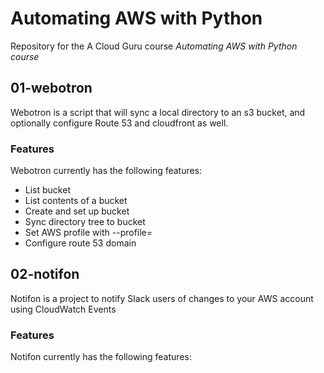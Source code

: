 # Automating AWS with Python

Repository for the A Cloud Guru course *Automating AWS with Python course*

## 01-webotron

Webotron is a script that will sync a local directory to an s3 bucket, and optionally configure Route 53 and cloudfront as well. 

### Features
Webotron currently has the following features:
- List bucket
- List contents of a bucket
- Create and set up bucket
- Sync directory tree to bucket
- Set AWS profile with --profile=
- Configure route 53 domain


## 02-notifon

Notifon is a project to notify Slack users of changes to your AWS account using CloudWatch Events

### Features

Notifon currently has the following features: